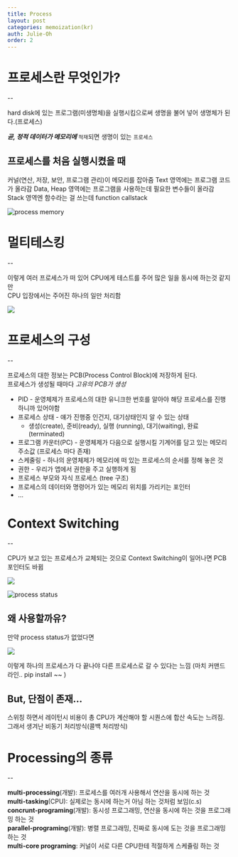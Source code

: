 ```yaml
---
title: Process
layout: post
categories: memoization(kr)
auth: Julie-Oh
order: 2
---
```


# **프로세스란 무엇인가?**

--

hard disk에 있는 프로그램(미생명체)을 실행시킴으로써 생명을 불어 넣어 생명체가 된다.(프로세스)

***곧, 정적 데이터가 메모리에*** `적재`되면 생명이 있는 `프로세스`



## 프로세스를 처음 실행시켰을 때
커널(연산, 저장, 보안, 프로그램 관리)이 메모리를 잡아줌
Text 영역에는 프로그램 코드가 올라감
Data, Heap 영역에는 프로그램을 사용하는데 필요한 변수들이 올라감
Stack 영역엔 함수라는 걸 쓰는데 function callstack



![process memory](https://paper-attachments.dropbox.com/s_D799983CF2B7A585C4B484555DF8AC5F88881A852F2BB30484616AFB0C462E26_1555156866890_image.png)




# **멀티테스킹**
--

이렇게 여러 프로세스가 떠 있어 CPU에게 테스트를 주어 많은 일을 동시에 하는것 같지만<br>
CPU 입장에서는 주어진 하나의 일만 처리함

![](https://upload.wikimedia.org/wikipedia/commons/thumb/9/91/CpuTimeonSingleCpuMultiTaskingSystem.svg/450px-CpuTimeonSingleCpuMultiTaskingSystem.svg.png)



# **프로세스의 구성**
--

프로세스의 대한 정보는 PCB(Process Control Block)에 저장하게 된다.<br>
프로세스가 생성될 때마다 *고유의 PCB가 생성*


- PID - 운영체제가 프로세스의 대한 유니크한 번호를 알아야 해당 프로세스를 진행하니까 있어야함
- 프로세스 상태 - 얘가 진행중 인건지, 대기상태인지 알 수 있는 상태
    - 생성(create), 준비(ready), 실행 (running), 대기(waiting), 완료(terminated)
- 프로그램 카운터(PC) - 운영체제가 다음으로 실행시킬 기계어를 담고 있는 메모리 주소값 (프로세스 마다 존재)
- 스케줄링 - 하나의 운영체제가 메모리에 떠 있는 프로세스의 순서를 정해 놓은 것
- 권한 - 우리가 앱에서 권한을 주고 실행하게 됨
- 프로세스 부모와 자식 프로세스 (tree 구조)
- 프로세스의 데이터와 명령어가 있는 메모리 위치를 가리키는 포인터
- …





# Context Switching
--

CPU가 보고 있는 프로세스가 교체되는 것으로 Context Switching이 일어나면 PCB 포인터도 바뀜


![](https://paper-attachments.dropbox.com/s_D799983CF2B7A585C4B484555DF8AC5F88881A852F2BB30484616AFB0C462E26_1555159752379_image.png)



![process status](https://mug896.github.io/bash-shell/images/process-state.png)


## 왜 사용할까유?

만약 process status가 없었다면 

![](https://paper-attachments.dropbox.com/s_D799983CF2B7A585C4B484555DF8AC5F88881A852F2BB30484616AFB0C462E26_1555160278475_image.png)


이렇게 하나의 프로세스가 다 끝나야 다른 프로세스로 갈 수 있다는 느낌 (마치 커맨드 라인.. pip install ~~ )

**But, 단점이 존재…**
--

스위칭 하면서 레이턴시 비용이 총 CPU가 계산해야 할 시퀀스에 합산 속도는 느려짐. 
그래서 생겨난 비동기 처리방식(콜백 처리방식)


# Processing의 종류
--

**multi-processing**(개발): 프로세스를 여러개 사용해서 연산을 동시에 하는 것<br>
**multi-tasking**(CPU): 실제로는 동시에 하는거 아님 하는 것처럼 보임(c.s)<br>
**concrunt-programing**(개발): 동시성 프로그래밍, 연산을 동시에 하는 것을 프로그래밍 하는 것<br>
**parallel-programing**(개발): 병렬 프로그래밍, 진짜로 동시에 도는 것을 프로그래밍 하는 것<br>
**multi-core programing**: 커널이 서로 다른 CPU한테 적절하게 스케쥴링 하는 것